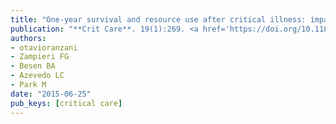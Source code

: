 ```yaml
---
title: "One-year survival and resource use after critical illness: impact of organ failure and residual organ dysfunction in a cohort study in Brazil"
publication: "**Crit Care**. 19(1):269. <a href='https://doi.org/10.1186/s13054-015-0986-6' target='_blank' rel='noopener noreferrer'>10.1186/s13054-015-0986-6</a>"
authors:
- otavioranzani
- Zampieri FG
- Besen BA
- Azevedo LC
- Park M
date: "2015-06-25"
pub_keys: [critical care]
---
```

